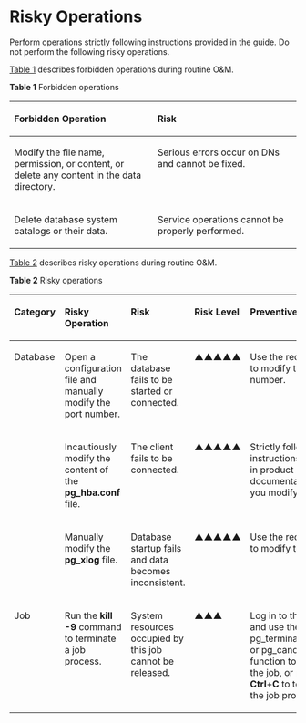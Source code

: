 # Risky Operations<a name="EN-US_TOPIC_0242215137"></a>

Perform operations strictly following instructions provided in the guide. Do not perform the following risky operations.

[Table 1](#en-us_topic_0237088894_en-us_topic_0059777750_t725e2ece7f7a4d5f962b2c314e7e836b)  describes forbidden operations during routine O&M.

**Table  1**  Forbidden operations

<a name="en-us_topic_0237088894_en-us_topic_0059777750_t725e2ece7f7a4d5f962b2c314e7e836b"></a>
<table><thead align="left"><tr id="en-us_topic_0237088894_en-us_topic_0059777750_r9cf4967d6d5748e19f4c5710442a7f2a"><th class="cellrowborder" valign="top" width="50%" id="mcps1.2.3.1.1"><p id="en-us_topic_0237088894_en-us_topic_0059777750_abd7bf53f59164b05a71cc5092ff012e7"><a name="en-us_topic_0237088894_en-us_topic_0059777750_abd7bf53f59164b05a71cc5092ff012e7"></a><a name="en-us_topic_0237088894_en-us_topic_0059777750_abd7bf53f59164b05a71cc5092ff012e7"></a>Forbidden Operation</p>
</th>
<th class="cellrowborder" valign="top" width="50%" id="mcps1.2.3.1.2"><p id="en-us_topic_0237088894_en-us_topic_0059777750_a27373318761947a19205c4429c197f34"><a name="en-us_topic_0237088894_en-us_topic_0059777750_a27373318761947a19205c4429c197f34"></a><a name="en-us_topic_0237088894_en-us_topic_0059777750_a27373318761947a19205c4429c197f34"></a>Risk</p>
</th>
</tr>
</thead>
<tbody><tr id="en-us_topic_0237088894_en-us_topic_0059777750_r8fb9b9ee04614ae4b19d6257175c7d09"><td class="cellrowborder" valign="top" width="50%" headers="mcps1.2.3.1.1 "><p id="en-us_topic_0237088894_en-us_topic_0059777750_ad0c36ad81f124d0c937883d307633567"><a name="en-us_topic_0237088894_en-us_topic_0059777750_ad0c36ad81f124d0c937883d307633567"></a><a name="en-us_topic_0237088894_en-us_topic_0059777750_ad0c36ad81f124d0c937883d307633567"></a>Modify the file name, permission, or content, or delete any content in the data directory.</p>
</td>
<td class="cellrowborder" valign="top" width="50%" headers="mcps1.2.3.1.2 "><p id="en-us_topic_0237088894_en-us_topic_0059777750_a21ffdbb8f4a247a1b7c2cd10a28823c5"><a name="en-us_topic_0237088894_en-us_topic_0059777750_a21ffdbb8f4a247a1b7c2cd10a28823c5"></a><a name="en-us_topic_0237088894_en-us_topic_0059777750_a21ffdbb8f4a247a1b7c2cd10a28823c5"></a>Serious errors occur on <span id="en-us_topic_0237088894_text3920216153317"><a name="en-us_topic_0237088894_text3920216153317"></a><a name="en-us_topic_0237088894_text3920216153317"></a>DN</span>s and cannot be fixed.</p>
</td>
</tr>
<tr id="en-us_topic_0237088894_en-us_topic_0059777750_r8585d9fe35434479a273e3a0bba74407"><td class="cellrowborder" valign="top" width="50%" headers="mcps1.2.3.1.1 "><p id="en-us_topic_0237088894_en-us_topic_0059777750_ae436631e9128462698b0926b34aa1b3d"><a name="en-us_topic_0237088894_en-us_topic_0059777750_ae436631e9128462698b0926b34aa1b3d"></a><a name="en-us_topic_0237088894_en-us_topic_0059777750_ae436631e9128462698b0926b34aa1b3d"></a>Delete database system catalogs or their data.</p>
</td>
<td class="cellrowborder" valign="top" width="50%" headers="mcps1.2.3.1.2 "><p id="en-us_topic_0237088894_en-us_topic_0059777750_a3ff42e36b6024ab8b9e26649757baa95"><a name="en-us_topic_0237088894_en-us_topic_0059777750_a3ff42e36b6024ab8b9e26649757baa95"></a><a name="en-us_topic_0237088894_en-us_topic_0059777750_a3ff42e36b6024ab8b9e26649757baa95"></a>Service operations cannot be properly performed.</p>
</td>
</tr>
</tbody>
</table>

[Table 2](#en-us_topic_0237088894_en-us_topic_0059777750_tf7f1e2a0747f496baffa365814127a3c)  describes risky operations during routine O&M.

**Table  2**  Risky operations

<a name="en-us_topic_0237088894_en-us_topic_0059777750_tf7f1e2a0747f496baffa365814127a3c"></a>
<table><thead align="left"><tr id="en-us_topic_0237088894_en-us_topic_0059777750_r00b800b9cfde4444a9745ace4f3f9771"><th class="cellrowborder" valign="top" width="9.839016098390161%" id="mcps1.2.7.1.1"><p id="en-us_topic_0237088894_en-us_topic_0059777750_ae1e8f48a5d714b55b61062efaf1446a2"><a name="en-us_topic_0237088894_en-us_topic_0059777750_ae1e8f48a5d714b55b61062efaf1446a2"></a><a name="en-us_topic_0237088894_en-us_topic_0059777750_ae1e8f48a5d714b55b61062efaf1446a2"></a>Category</p>
</th>
<th class="cellrowborder" valign="top" width="25.807419258074194%" id="mcps1.2.7.1.2"><p id="en-us_topic_0237088894_en-us_topic_0059777750_af94dcd3387914bfab8a99fcb9b86a3bf"><a name="en-us_topic_0237088894_en-us_topic_0059777750_af94dcd3387914bfab8a99fcb9b86a3bf"></a><a name="en-us_topic_0237088894_en-us_topic_0059777750_af94dcd3387914bfab8a99fcb9b86a3bf"></a>Risky Operation</p>
</th>
<th class="cellrowborder" valign="top" width="14.34856514348565%" id="mcps1.2.7.1.3"><p id="en-us_topic_0237088894_en-us_topic_0059777750_a8eb8caf538f7477cb2bd9f7b3ff331b9"><a name="en-us_topic_0237088894_en-us_topic_0059777750_a8eb8caf538f7477cb2bd9f7b3ff331b9"></a><a name="en-us_topic_0237088894_en-us_topic_0059777750_a8eb8caf538f7477cb2bd9f7b3ff331b9"></a>Risk</p>
</th>
<th class="cellrowborder" valign="top" width="10.02899710028997%" id="mcps1.2.7.1.4"><p id="en-us_topic_0237088894_en-us_topic_0059777750_a35ceee57bace428d8006b9f47830dc8c"><a name="en-us_topic_0237088894_en-us_topic_0059777750_a35ceee57bace428d8006b9f47830dc8c"></a><a name="en-us_topic_0237088894_en-us_topic_0059777750_a35ceee57bace428d8006b9f47830dc8c"></a>Risk Level</p>
</th>
<th class="cellrowborder" valign="top" width="28.257174282571746%" id="mcps1.2.7.1.5"><p id="en-us_topic_0237088894_en-us_topic_0059777750_a78d5a52d12614b52996eedab4c17152a"><a name="en-us_topic_0237088894_en-us_topic_0059777750_a78d5a52d12614b52996eedab4c17152a"></a><a name="en-us_topic_0237088894_en-us_topic_0059777750_a78d5a52d12614b52996eedab4c17152a"></a>Preventive Measure</p>
</th>
<th class="cellrowborder" valign="top" width="11.71882811718828%" id="mcps1.2.7.1.6"><p id="en-us_topic_0237088894_en-us_topic_0059777750_a685c7ec384fd4081ab30aa32cda54d80"><a name="en-us_topic_0237088894_en-us_topic_0059777750_a685c7ec384fd4081ab30aa32cda54d80"></a><a name="en-us_topic_0237088894_en-us_topic_0059777750_a685c7ec384fd4081ab30aa32cda54d80"></a>Check Item</p>
</th>
</tr>
</thead>
<tbody><tr id="en-us_topic_0237088894_en-us_topic_0059777750_r9f29fffa729b4cef856a23f7643fcf4d"><td class="cellrowborder" rowspan="3" valign="top" width="9.839016098390161%" headers="mcps1.2.7.1.1 "><p id="en-us_topic_0237088894_en-us_topic_0059777750_a9c28b0c17e9546529917b54547cfa8cf"><a name="en-us_topic_0237088894_en-us_topic_0059777750_a9c28b0c17e9546529917b54547cfa8cf"></a><a name="en-us_topic_0237088894_en-us_topic_0059777750_a9c28b0c17e9546529917b54547cfa8cf"></a>Database</p>
</td>
<td class="cellrowborder" valign="top" width="25.807419258074194%" headers="mcps1.2.7.1.2 "><p id="en-us_topic_0237088894_en-us_topic_0059777750_a2f0eeac2a9a64f9d8c9955254ce9e50e"><a name="en-us_topic_0237088894_en-us_topic_0059777750_a2f0eeac2a9a64f9d8c9955254ce9e50e"></a><a name="en-us_topic_0237088894_en-us_topic_0059777750_a2f0eeac2a9a64f9d8c9955254ce9e50e"></a>Open a configuration file and manually modify the port number.</p>
</td>
<td class="cellrowborder" valign="top" width="14.34856514348565%" headers="mcps1.2.7.1.3 "><p id="en-us_topic_0237088894_en-us_topic_0059777750_a92df7bd896a84ff19ca9162d0364062d"><a name="en-us_topic_0237088894_en-us_topic_0059777750_a92df7bd896a84ff19ca9162d0364062d"></a><a name="en-us_topic_0237088894_en-us_topic_0059777750_a92df7bd896a84ff19ca9162d0364062d"></a>The database fails to be started or connected.</p>
</td>
<td class="cellrowborder" valign="top" width="10.02899710028997%" headers="mcps1.2.7.1.4 "><p id="en-us_topic_0237088894_en-us_topic_0059777750_p13111338191110"><a name="en-us_topic_0237088894_en-us_topic_0059777750_p13111338191110"></a><a name="en-us_topic_0237088894_en-us_topic_0059777750_p13111338191110"></a>▲▲▲▲▲</p>
</td>
<td class="cellrowborder" valign="top" width="28.257174282571746%" headers="mcps1.2.7.1.5 "><p id="en-us_topic_0237088894_en-us_topic_0059777750_a1bc9a640782140d3924d3a3bde4f8d04"><a name="en-us_topic_0237088894_en-us_topic_0059777750_a1bc9a640782140d3924d3a3bde4f8d04"></a><a name="en-us_topic_0237088894_en-us_topic_0059777750_a1bc9a640782140d3924d3a3bde4f8d04"></a>Use the required tool to modify the port number.</p>
</td>
<td class="cellrowborder" valign="top" width="11.71882811718828%" headers="mcps1.2.7.1.6 "><p id="en-us_topic_0237088894_en-us_topic_0059777750_a6ab1232eb2714c9da24f8eab6a6a5514"><a name="en-us_topic_0237088894_en-us_topic_0059777750_a6ab1232eb2714c9da24f8eab6a6a5514"></a><a name="en-us_topic_0237088894_en-us_topic_0059777750_a6ab1232eb2714c9da24f8eab6a6a5514"></a>None</p>
</td>
</tr>
<tr id="en-us_topic_0237088894_en-us_topic_0059777750_rba83f8b686b640b4beba9323a3097d29"><td class="cellrowborder" valign="top" headers="mcps1.2.7.1.1 "><p id="en-us_topic_0237088894_en-us_topic_0059777750_en-us_topic_0058967692_p42994821641"><a name="en-us_topic_0237088894_en-us_topic_0059777750_en-us_topic_0058967692_p42994821641"></a><a name="en-us_topic_0237088894_en-us_topic_0059777750_en-us_topic_0058967692_p42994821641"></a>Incautiously modify the content of the <strong id="en-us_topic_0237088894_b84235270619519"><a name="en-us_topic_0237088894_b84235270619519"></a><a name="en-us_topic_0237088894_b84235270619519"></a>pg_hba.conf</strong> file.</p>
</td>
<td class="cellrowborder" valign="top" headers="mcps1.2.7.1.2 "><p id="en-us_topic_0237088894_en-us_topic_0059777750_ad4f7bb945e21477384f9ac5be17f9fcc"><a name="en-us_topic_0237088894_en-us_topic_0059777750_ad4f7bb945e21477384f9ac5be17f9fcc"></a><a name="en-us_topic_0237088894_en-us_topic_0059777750_ad4f7bb945e21477384f9ac5be17f9fcc"></a>The client fails to be connected.</p>
</td>
<td class="cellrowborder" valign="top" headers="mcps1.2.7.1.3 "><p id="en-us_topic_0237088894_en-us_topic_0059777750_a18afdafc20454cac906e320ad820412a"><a name="en-us_topic_0237088894_en-us_topic_0059777750_a18afdafc20454cac906e320ad820412a"></a><a name="en-us_topic_0237088894_en-us_topic_0059777750_a18afdafc20454cac906e320ad820412a"></a>▲▲▲▲▲</p>
</td>
<td class="cellrowborder" valign="top" headers="mcps1.2.7.1.4 "><p id="en-us_topic_0237088894_en-us_topic_0059777750_en-us_topic_0058967692_p415704916336"><a name="en-us_topic_0237088894_en-us_topic_0059777750_en-us_topic_0058967692_p415704916336"></a><a name="en-us_topic_0237088894_en-us_topic_0059777750_en-us_topic_0058967692_p415704916336"></a>Strictly follow the instructions provided in product documentation while you modify this file.</p>
</td>
<td class="cellrowborder" valign="top" headers="mcps1.2.7.1.5 "><p id="en-us_topic_0237088894_en-us_topic_0059777750_en-us_topic_0058967692_p117668416336"><a name="en-us_topic_0237088894_en-us_topic_0059777750_en-us_topic_0058967692_p117668416336"></a><a name="en-us_topic_0237088894_en-us_topic_0059777750_en-us_topic_0058967692_p117668416336"></a>None</p>
</td>
</tr>
<tr id="en-us_topic_0237088894_en-us_topic_0059777750_re8018d336fdd4804a84b9f5f11c1273b"><td class="cellrowborder" valign="top" headers="mcps1.2.7.1.1 "><p id="en-us_topic_0237088894_en-us_topic_0059777750_en-us_topic_0058967692_p77026521647"><a name="en-us_topic_0237088894_en-us_topic_0059777750_en-us_topic_0058967692_p77026521647"></a><a name="en-us_topic_0237088894_en-us_topic_0059777750_en-us_topic_0058967692_p77026521647"></a>Manually modify the <strong id="en-us_topic_0237088894_b84235270619610"><a name="en-us_topic_0237088894_b84235270619610"></a><a name="en-us_topic_0237088894_b84235270619610"></a>pg_xlog</strong> file.</p>
</td>
<td class="cellrowborder" valign="top" headers="mcps1.2.7.1.2 "><p id="en-us_topic_0237088894_en-us_topic_0059777750_a97778174eac946b59a17cead8b920c02"><a name="en-us_topic_0237088894_en-us_topic_0059777750_a97778174eac946b59a17cead8b920c02"></a><a name="en-us_topic_0237088894_en-us_topic_0059777750_a97778174eac946b59a17cead8b920c02"></a>Database startup fails and data becomes inconsistent.</p>
</td>
<td class="cellrowborder" valign="top" headers="mcps1.2.7.1.3 "><p id="en-us_topic_0237088894_en-us_topic_0059777750_a5f2496284e3a47d9abc1aba7908fc6a0"><a name="en-us_topic_0237088894_en-us_topic_0059777750_a5f2496284e3a47d9abc1aba7908fc6a0"></a><a name="en-us_topic_0237088894_en-us_topic_0059777750_a5f2496284e3a47d9abc1aba7908fc6a0"></a>▲▲▲▲▲</p>
</td>
<td class="cellrowborder" valign="top" headers="mcps1.2.7.1.4 "><p id="en-us_topic_0237088894_en-us_topic_0059777750_a7e276914549e4054baab119b263d2b3a"><a name="en-us_topic_0237088894_en-us_topic_0059777750_a7e276914549e4054baab119b263d2b3a"></a><a name="en-us_topic_0237088894_en-us_topic_0059777750_a7e276914549e4054baab119b263d2b3a"></a>Use the required tool to modify this file.</p>
</td>
<td class="cellrowborder" valign="top" headers="mcps1.2.7.1.5 "><p id="en-us_topic_0237088894_en-us_topic_0059777750_ad544c8d69a194545ba779f9ada90b264"><a name="en-us_topic_0237088894_en-us_topic_0059777750_ad544c8d69a194545ba779f9ada90b264"></a><a name="en-us_topic_0237088894_en-us_topic_0059777750_ad544c8d69a194545ba779f9ada90b264"></a>None</p>
</td>
</tr>
<tr id="en-us_topic_0237088894_row620571192516"><td class="cellrowborder" valign="top" width="9.839016098390161%" headers="mcps1.2.7.1.1 "><p id="en-us_topic_0237088894_p620551122514"><a name="en-us_topic_0237088894_p620551122514"></a><a name="en-us_topic_0237088894_p620551122514"></a>Job</p>
</td>
<td class="cellrowborder" valign="top" width="25.807419258074194%" headers="mcps1.2.7.1.2 "><p id="en-us_topic_0237088894_p11205117258"><a name="en-us_topic_0237088894_p11205117258"></a><a name="en-us_topic_0237088894_p11205117258"></a>Run the <strong id="en-us_topic_0237088894_b143301199326"><a name="en-us_topic_0237088894_b143301199326"></a><a name="en-us_topic_0237088894_b143301199326"></a>kill -9</strong> command to terminate a job process.</p>
</td>
<td class="cellrowborder" valign="top" width="14.34856514348565%" headers="mcps1.2.7.1.3 "><p id="en-us_topic_0237088894_p1320518172517"><a name="en-us_topic_0237088894_p1320518172517"></a><a name="en-us_topic_0237088894_p1320518172517"></a>System resources occupied by this job cannot be released.</p>
</td>
<td class="cellrowborder" valign="top" width="10.02899710028997%" headers="mcps1.2.7.1.4 "><p id="en-us_topic_0237088894_p1206121112518"><a name="en-us_topic_0237088894_p1206121112518"></a><a name="en-us_topic_0237088894_p1206121112518"></a>▲▲▲</p>
</td>
<td class="cellrowborder" valign="top" width="28.257174282571746%" headers="mcps1.2.7.1.5 "><p id="en-us_topic_0237088894_p1220601102515"><a name="en-us_topic_0237088894_p1220601102515"></a><a name="en-us_topic_0237088894_p1220601102515"></a>Log in to the database and use the pg_terminate_backend or pg_cancel_backend function to terminate the job, or press <strong id="en-us_topic_0237088894_b17105132793216"><a name="en-us_topic_0237088894_b17105132793216"></a><a name="en-us_topic_0237088894_b17105132793216"></a>Ctrl</strong>+<strong id="en-us_topic_0237088894_b111061927113214"><a name="en-us_topic_0237088894_b111061927113214"></a><a name="en-us_topic_0237088894_b111061927113214"></a>C</strong> to terminate the job process.</p>
</td>
<td class="cellrowborder" valign="top" width="11.71882811718828%" headers="mcps1.2.7.1.6 "><p id="en-us_topic_0237088894_p192065182513"><a name="en-us_topic_0237088894_p192065182513"></a><a name="en-us_topic_0237088894_p192065182513"></a>Resource usage</p>
</td>
</tr>
</tbody>
</table>

